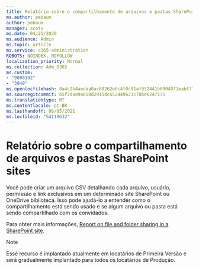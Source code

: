 ```yaml
---
title: Relatório sobre o compartilhamento de arquivos e pastas SharePoint sites
ms.author: pebaum
author: pebaum
manager: scotv
ms.date: 04/21/2020
ms.audience: Admin
ms.topic: article
ms.service: o365-administration
ROBOTS: NOINDEX, NOFOLLOW
localization_priority: Normal
ms.collection: Adm_O365
ms.custom:
- "9000192"
- "3049"
ms.openlocfilehash: 8a4c2b4aedaa0ac88262e6c4f0c91af952441b6904971eabf774c2a8b7b58042
ms.sourcegitcommit: b5f7da89a650d2915dc652449623c78be6247175
ms.translationtype: MT
ms.contentlocale: pt-BR
ms.lasthandoff: 08/05/2021
ms.locfileid: "54110632"
---
```

# <a name="report-on-file-and-folder-sharing-in-sharepoint-sites"></a>Relatório sobre o compartilhamento de arquivos e pastas SharePoint sites

Você pode criar um arquivo CSV detalhando cada arquivo, usuário, permissão e link exclusivos em um determinado site SharePoint ou OneDrive biblioteca. Isso pode ajudá-lo a entender como o compartilhamento está sendo usado e se algum arquivo ou pasta está sendo compartilhado com os convidados.

Para obter mais informações, [Report on file and folder sharing in a SharePoint site](https://docs.microsoft.com/sharepoint/sharing-reports).

> [!NOTE]
> Esse recurso é implantado atualmente em locatários de Primeira Versão e será gradualmente implantado para todos os locatários de Produção.